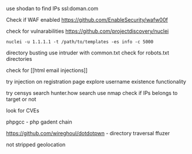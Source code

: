 use shodan to find IPs
ssl:doman.com

Check if WAF enabled
https://github.com/EnableSecurity/wafw00f

check for vulnarabilities
https://github.com/projectdiscovery/nuclei
```
nuclei -u 1.1.1.1 -t /path/to/templates -es info -c 5000
```

directory busting
use intruder with common.txt 
check for robots.txt directories

check for [[html email injections]]

try injection on registration page
explore username existence functionality

try censys search
hunter.how search
use nmap
check if IPs belongs to target or not

look for CVEs


phpgcc - php gadent chain

https://github.com/wireghoul/dotdotpwn - directory traversal ffuzer

not stripped geolocation

